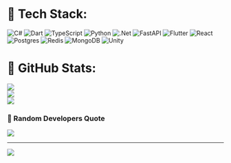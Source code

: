 
# 💠 Tech Stack:
![C#](https://img.shields.io/badge/c%23-%23239120.svg?style=for-the-badge&logo=csharp&logoColor=white) ![Dart](https://img.shields.io/badge/dart-%230175C2.svg?style=for-the-badge&logo=dart&logoColor=white) ![TypeScript](https://img.shields.io/badge/typescript-%23007ACC.svg?style=for-the-badge&logo=typescript&logoColor=white) ![Python](https://img.shields.io/badge/python-3670A0?style=for-the-badge&logo=python&logoColor=ffdd54) ![.Net](https://img.shields.io/badge/.NET-5C2D91?style=for-the-badge&logo=.net&logoColor=white) ![FastAPI](https://img.shields.io/badge/FastAPI-005571?style=for-the-badge&logo=fastapi) ![Flutter](https://img.shields.io/badge/Flutter-%2302569B.svg?style=for-the-badge&logo=Flutter&logoColor=white) ![React](https://img.shields.io/badge/react-%2320232a.svg?style=for-the-badge&logo=react&logoColor=%2361DAFB) ![Postgres](https://img.shields.io/badge/postgres-%23316192.svg?style=for-the-badge&logo=postgresql&logoColor=white) ![Redis](https://img.shields.io/badge/redis-%23DD0031.svg?style=for-the-badge&logo=redis&logoColor=white) ![MongoDB](https://img.shields.io/badge/MongoDB-%234ea94b.svg?style=for-the-badge&logo=mongodb&logoColor=white) ![Unity](https://img.shields.io/badge/unity-%23000000.svg?style=for-the-badge&logo=unity&logoColor=white)
# 💎 GitHub Stats:
![](https://github-readme-stats.vercel.app/api?username=CostGem&theme=gruvbox&hide_border=false&include_all_commits=true&count_private=true)<br/>
![](https://github-readme-streak-stats.herokuapp.com/?user=CostGem&theme=gruvbox&hide_border=false)<br/>
![](https://github-readme-stats.vercel.app/api/top-langs/?username=CostGem&theme=gruvbox&hide_border=false&include_all_commits=true&count_private=true&layout=compact)

### 💭 Random Developers Quote
![](https://quotes-github-readme.vercel.app/api?type=horizontal&theme=gruvbox)

---
[![](https://visitcount.itsvg.in/api?id=CostGem&icon=0&color=6)](https://visitcount.itsvg.in)
